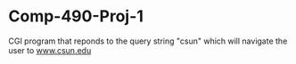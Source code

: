 # Comp-490-Proj-1

CGI program that reponds to the query string "csun" which will navigate the user to www.csun.edu
